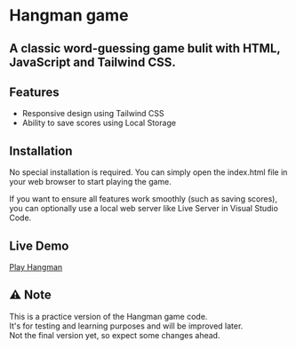 # Hangman game 

## A classic word-guessing game bulit with HTML, JavaScript and Tailwind CSS.

## Features  

- Responsive design using Tailwind CSS
- Ability to save scores using Local Storage

## Installation  

No special installation is required.
You can simply open the index.html file in your web browser to start playing the game.

If you want to ensure all features work smoothly (such as saving scores), you can optionally use a local web server like Live Server in Visual Studio Code.

## Live Demo

[Play Hangman](https://bayat21.github.io/hangman-game/)

## ⚠️ Note

This is a practice version of the Hangman game code.  
It's for testing and learning purposes and will be improved later.  
Not the final version yet, so expect some changes ahead.


